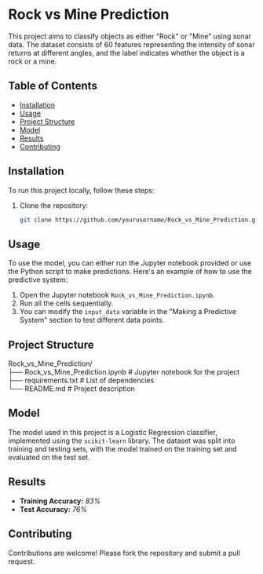 # Rock vs Mine Prediction

This project aims to classify objects as either "Rock" or "Mine" using sonar data. The dataset consists of 60 features representing the intensity of sonar returns at different angles, and the label indicates whether the object is a rock or a mine.

## Table of Contents

- [Installation](#installation)
- [Usage](#usage)
- [Project Structure](#project-structure)
- [Model](#model)
- [Results](#results)
- [Contributing](#contributing)


## Installation

To run this project locally, follow these steps:

1. Clone the repository:
   ```sh
   git clone https://github.com/yourusername/Rock_vs_Mine_Prediction.git

## Usage

To use the model, you can either run the Jupyter notebook provided or use the Python script to make predictions. Here's an example of how to use the predictive system:

1. Open the Jupyter notebook `Rock_vs_Mine_Prediction.ipynb`.
2. Run all the cells sequentially.
3. You can modify the `input_data` variable in the "Making a Predictive System" section to test different data points.

## Project Structure
Rock_vs_Mine_Prediction/              
├── Rock_vs_Mine_Prediction.ipynb  # Jupyter notebook for the project  
├── requirements.txt # List of dependencies  
└── README.md # Project description
## Model

The model used in this project is a Logistic Regression classifier, implemented using the `scikit-learn` library. The dataset was split into training and testing sets, with the model trained on the training set and evaluated on the test set.

## Results

- **Training Accuracy:** *83%*
- **Test Accuracy:** *76%*

## Contributing

Contributions are welcome! Please fork the repository and submit a pull request.
